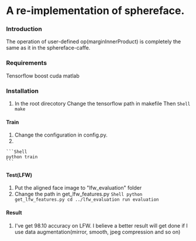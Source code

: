 # A re-implementation of sphereface. 

### Introduction
The operation of user-defined op(marginInnerProduct) is completely the same as it in the sphereface-caffe.

### Requirements
Tensorflow
boost cuda
matlab
### Installation
   1. In the root direcotory
      Change the tensorflow path in makefile
      Then
	```Shell
	make
	```

#### Train
   1. Change the configuration in config.py.
   2. 
	```Shell
	python train
	```

#### Test(LFW)
   1. Put the aligned face image to "lfw_evaluation" folder
   2. Change the path in get_lfw_features.py
	```Shell
	python get_lfw_features.py
	cd ../lfw_evaluation
	run evaluation
	```

#### Result
   1. I've get 98.10 accuracy on LFW. I believe a better result will get done if I use data augmentation(mirror, smooth, jpeg compression and so on)
